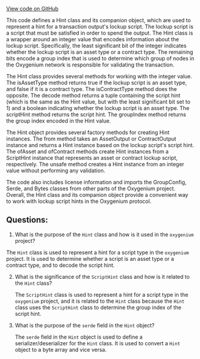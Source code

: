 [View code on GitHub](https://github.com/oxygenium/oxygenium/protocol/src/main/scala/org/oxygenium/protocol/model/Hint.scala)

This code defines a Hint class and its companion object, which are used to represent a hint for a transaction output's lockup script. The lockup script is a script that must be satisfied in order to spend the output. The Hint class is a wrapper around an integer value that encodes information about the lockup script. Specifically, the least significant bit of the integer indicates whether the lockup script is an asset type or a contract type. The remaining bits encode a group index that is used to determine which group of nodes in the Oxygenium network is responsible for validating the transaction.

The Hint class provides several methods for working with the integer value. The isAssetType method returns true if the lockup script is an asset type, and false if it is a contract type. The isContractType method does the opposite. The decode method returns a tuple containing the script hint (which is the same as the Hint value, but with the least significant bit set to 1) and a boolean indicating whether the lockup script is an asset type. The scriptHint method returns the script hint. The groupIndex method returns the group index encoded in the Hint value.

The Hint object provides several factory methods for creating Hint instances. The from method takes an AssetOutput or ContractOutput instance and returns a Hint instance based on the lockup script's script hint. The ofAsset and ofContract methods create Hint instances from a ScriptHint instance that represents an asset or contract lockup script, respectively. The unsafe method creates a Hint instance from an integer value without performing any validation.

The code also includes license information and imports the GroupConfig, Serde, and Bytes classes from other parts of the Oxygenium project. Overall, the Hint class and its companion object provide a convenient way to work with lockup script hints in the Oxygenium protocol.
## Questions: 
 1. What is the purpose of the `Hint` class and how is it used in the `oxygenium` project?
   
   The `Hint` class is used to represent a hint for a script type in the `oxygenium` project. It is used to determine whether a script is an asset type or a contract type, and to decode the script hint. 

2. What is the significance of the `ScriptHint` class and how is it related to the `Hint` class?
   
   The `ScriptHint` class is used to represent a hint for a script type in the `oxygenium` project, and it is related to the `Hint` class because the `Hint` class uses the `ScriptHint` class to determine the group index of the script hint. 

3. What is the purpose of the `serde` field in the `Hint` object?
   
   The `serde` field in the `Hint` object is used to define a serializer/deserializer for the `Hint` class. It is used to convert a `Hint` object to a byte array and vice versa.